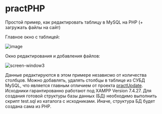 # practPHP
Простой пример, как редактировать таблицу в MySQL на PHP (+ загружать файлы на сайт)

Главное окно с таблицей:

![image](https://user-images.githubusercontent.com/10297748/224307422-68597854-6a52-404f-aae2-98388a253abd.png)

Окно редактирования и добавления файлов:

![screen-window3](https://user-images.githubusercontent.com/10297748/206914013-b4d458dd-062e-4932-a9d5-30eb3e023bc2.png)

Данные редактируются в этом примере независмо от количества столбцов. Можно добавлять, удалять столбцы в таблице из СУБД MySQL, что является главным отличием от проекта [practUpdate](https://github.com/alex1543/practUpdate). Исходники гарантированно работают под XAMPP Version 7.4.27. Для создания готовой структуры базы данных (БД) необходимо выполнить скрипт test.sql из каталога с исходниками. Иначе, структура БД будет создана сама из PHP.
